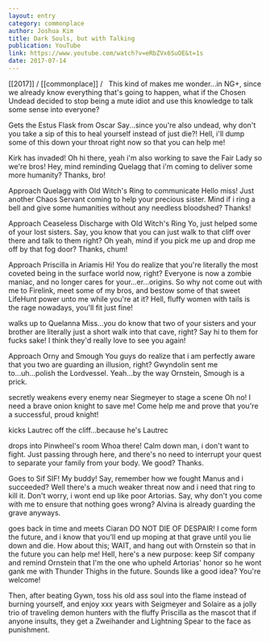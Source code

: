 ```yaml
---
layout: entry
category: commonplace
author: Joshua Kim
title: Dark Souls, but with Talking
publication: YouTube
link: https://www.youtube.com/watch?v=eRbZVx6SuOE&t=1s
date: 2017-07-14
---
```


[[2017]] / [[commonplace]] / 
 
This kind of makes me wonder...in NG+, since we already know everything that's going to happen, what if the Chosen Undead decided to stop being a mute idiot and use this knowledge to talk some sense into everyone?

Gets the Estus Flask from Oscar Say...since you're also undead, why don't you take a sip of this to heal yourself instead of just die?! Hell, i'll dump some of this down your throat right now so that you can help me!

Kirk has invaded! Oh hi there, yeah i'm also working to save the Fair Lady so we're bros! Hey, mind reminding Quelagg that i'm coming to deliver some more humanity? Thanks, bro!

Approach Quelagg with Old Witch's Ring to communicate Hello miss! Just another Chaos Servant coming to help your precious sister. Mind if i ring a bell and give some humanities without any needless bloodshed? Thanks!

Approach Ceaseless Discharge with Old Witch's Ring Yo, just helped some of your lost sisters. Say, you know that you can just walk to that cliff over there and talk to them right? Oh yeah, mind if you pick me up and drop me off by that fog door? Thanks, chum!

Approach Priscilla in Ariamis Hi! You do realize that you're literally the most coveted being in the surface world now, right? Everyone is now a zombie maniac, and no longer cares for your...er...origins. So why not come out with me to Firelink, meet some of my bros, and bestow some of that sweet LifeHunt power unto me while you're at it? Hell, fluffy women with tails is the rage nowadays, you'll fit just fine!

walks up to Quelanna Miss...you do know that two of your sisters and your brother are literally just a short walk into that cave, right? Say hi to them for fucks sake! I think they'd really love to see you again!

Approach Orny and Smough You guys do realize that i am perfectly aware that you two are guarding an illusion, right? Gwyndolin sent me to...uh...polish the Lordvessel. Yeah...by the way Ornstein, Smough is a prick.

secretly weakens every enemy near Siegmeyer to stage a scene Oh no! I need a brave onion knight to save me! Come help me and prove that you're a successful, proud knight!

kicks Lautrec off the cliff...because he's Lautrec

drops into Pinwheel's room Whoa there! Calm down man, i don't want to fight. Just passing through here, and there's no need to interrupt your quest to separate your family from your body. We good? Thanks.

Goes to Sif SIF! My buddy! Say, remember how we fought Manus and i succeeded? Well there's a much weaker threat now and i need that ring to kill it. Don't worry, i wont end up like poor Artorias. Say, why don't you come with me to ensure that nothing goes wrong? Alvina is already guarding the grave anyways.

goes back in time and meets Ciaran DO NOT DIE OF DESPAIR! I come form the future, and i know that you'll end up moping at that grave until you lie down and die. How about this; WAIT, and hang out with Ornstein so that in the future you can help me! Hell, here's a new purpose: keep Sif company and remind Ornstein that I'm the one who upheld Artorias' honor so he wont gank me with Thunder Thighs in the future. Sounds like a good idea? You're welcome!

Then, after beating Gywn, toss his old ass soul into the flame instead of burning yourself, and enjoy xxx years with Seigmeyer and Solaire as a jolly trio of traveling demon hunters with the fluffy Priscilla as the mascot that if anyone insults, they get a Zweihander and Lightning Spear to the face as punishment.﻿
